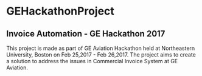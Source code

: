 # GEHackathonProject

## Invoice Automation - GE Hackathon 2017  

This project is made as part of GE Aviation Hackathon held at Northeastern University, Boston on Feb 25,2017 - Feb 26,2017.  The project aims to create a solution to address the issues in Commercial Invoice System at GE Aviation.
